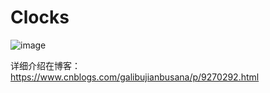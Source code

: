 # Clocks

![image](https://images2018.cnblogs.com/blog/969154/201807/969154-20180705201013342-1546320966.gif)

详细介绍在博客：
https://www.cnblogs.com/galibujianbusana/p/9270292.html
